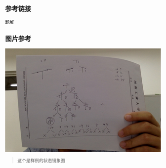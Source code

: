 ## 参考链接
[题解](http://blog.csdn.net/lyy289065406/article/details/6648094/)
## 图片参考
![样例状态镜象](photos/DP_背包_Balance.jpg)
>这个是样例的状态镜象图